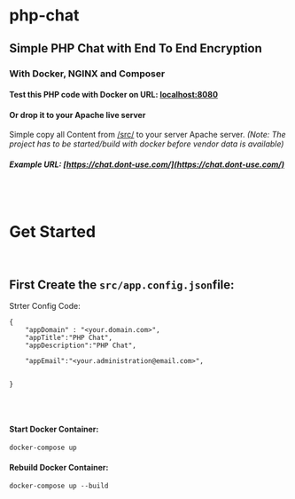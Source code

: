 # php-chat

## Simple PHP Chat with End To End Encryption
### With Docker, NGINX and Composer

#### Test this PHP code with Docker on URL: [localhost:8080](http://localhost:8080)

#### Or drop it to your Apache live server

Simple copy all Content from [/src/](./src/) to your server Apache server.
*(Note: The project has to be started/build with docker before vendor data is available)*

##### Example URL: [https://chat.dont-use.com/](https://chat.dont-use.com/)


<br>
<br>

# Get Started

<br>

## First Create the `src/app.config.json`file:

Strter Config Code:
```
{
    "appDomain" : "<your.domain.com>",
    "appTitle":"PHP Chat",
    "appDescription":"PHP Chat",

    "appEmail":"<your.administration@email.com>",


}


```

<br>

#### Start Docker Container:
```
docker-compose up
```

#### Rebuild Docker Container:
```
docker-compose up --build
```



